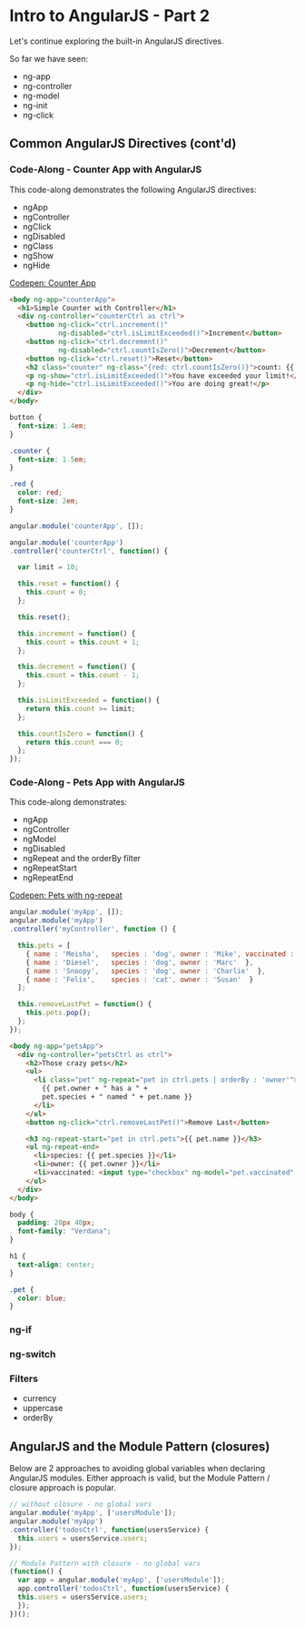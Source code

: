 # Intro to AngularJS - Part 2

Let's continue exploring the built-in AngularJS directives.

So far we have seen:

* ng-app
* ng-controller
* ng-model
* ng-init
* ng-click

## Common AngularJS Directives (cont'd)

### Code-Along - Counter App with AngularJS

This code-along demonstrates the following AngularJS directives:

* ngApp
* ngController
* ngClick
* ngDisabled
* ngClass
* ngShow
* ngHide

[Codepen: Counter App](http://codepen.io/drmikeh/pen/bdrvRm?editors=111)

```html
<body ng-app="counterApp">
  <h1>Simple Counter with Controller</h1>
  <div ng-controller="counterCtrl as ctrl">
    <button ng-click="ctrl.increment()"
            ng-disabled="ctrl.isLimitExceeded()">Increment</button>
    <button ng-click="ctrl.decrement()"
            ng-disabled="ctrl.countIsZero()">Decrement</button>
    <button ng-click="ctrl.reset()">Reset</button>
    <h2 class="counter" ng-class="{red: ctrl.countIsZero()}">count: {{ ctrl.count }}</h2>
    <p ng-show="ctrl.isLimitExceeded()">You have exceeded your limit!</p>
    <p ng-hide="ctrl.isLimitExceeded()">You are doing great!</p>
  </div>
</body>
```

```css
button {
  font-size: 1.4em;
}

.counter {
  font-size: 1.5em;
}

.red {
  color: red;
  font-size: 2em;
}
```

```javascript
angular.module('counterApp', []);

angular.module('counterApp')
.controller('counterCtrl', function() {

  var limit = 10;

  this.reset = function() {
    this.count = 0;
  };

  this.reset();

  this.increment = function() {
    this.count = this.count + 1;
  };

  this.decrement = function() {
    this.count = this.count - 1;
  };

  this.isLimitExceeded = function() {
    return this.count >= limit;
  };

  this.countIsZero = function() {
    return this.count === 0;
  };
});
```

### Code-Along - Pets App with AngularJS

This code-along demonstrates:

* ngApp
* ngController
* ngModel
* ngDisabled
* ngRepeat and the orderBy filter
* ngRepeatStart
* ngRepeatEnd

[Codepen: Pets with ng-repeat](http://codepen.io/drmikeh/pen/RPbqMN)

```javascript
angular.module('myApp', []);
angular.module('myApp')
.controller('myController', function () {

  this.pets = [
    { name : 'Meisha',   species : 'dog', owner : 'Mike', vaccinated : true  },
    { name : 'Diesel',   species : 'dog', owner : 'Marc'  },
    { name : 'Snoopy',   species : 'dog', owner : 'Charlie'  },
    { name : 'Felix',    species : 'cat', owner : 'Susan'  }
  ];

  this.removeLastPet = function() {
    this.pets.pop();
  };
});
```

```html
<body ng-app="petsApp">
  <div ng-controller="petsCtrl as ctrl">
    <h2>Those crazy pets</h2>
    <ul>
      <li class="pet" ng-repeat="pet in ctrl.pets | orderBy : 'owner'">
        {{ pet.owner + " has a " +
        pet.species + " named " + pet.name }}
      </li>
    </ul>
    <button ng-click="ctrl.removeLastPet()">Remove Last</button>

    <h3 ng-repeat-start="pet in ctrl.pets">{{ pet.name }}</h3>
    <ul ng-repeat-end>
      <li>species: {{ pet.species }}</li>
      <li>owner: {{ pet.owner }}</li>
      <li>vaccinated: <input type="checkbox" ng-model="pet.vaccinated" ng-disabled="true"></li>
    </ul>
  </div>
</body>
```

```css
body {
  padding: 20px 40px;
  font-family: "Verdana";
}

h1 {
  text-align: center;
}

.pet {
  color: blue;
}
```


### ng-if


### ng-switch


### Filters

* currency
* uppercase
* orderBy


## AngularJS and the Module Pattern (closures)

Below are 2 approaches to avoiding global variables when declaring AngularJS modules. Either approach is valid, but the Module Pattern / closure approach is popular.

```javascript
// without closure - no global vars
angular.module('myApp', ['usersModule']);
angular.module('myApp')
.controller('todosCtrl', function(usersService) {
  this.users = usersService.users;
});

// Module Pattern with closure - no global vars
(function() {
  var app = angular.module('myApp', ['usersModule']);
  app.controller('todosCtrl', function(usersService) {
  this.users = usersService.users;
  });
})();
```
